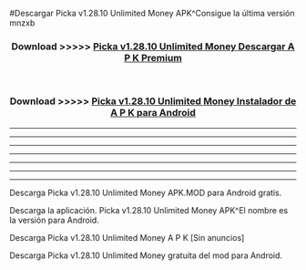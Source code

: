 #Descargar Picka v1.28.10 Unlimited Money  APK^Consigue la última versión mnzxb



<div align="center">
<h3>Download >>>>> <a href="https://es-sites.web.app/?es= Picka v1.28.10 Unlimited Money ">Picka v1.28.10 Unlimited Money  Descargar A P K Premium</a></h3><br>

<h3>Download >>>>> <a href="https://es-sites.web.app/?es= Picka v1.28.10 Unlimited Money ">Picka v1.28.10 Unlimited Money  Instalador de A P K para Android</a></h3>
</div>


----------------------------------------------------------

----------------------------------------------------------

----------------------------------------------------------

----------------------------------------------------------

----------------------------------------------------------

----------------------------------------------------------

----------------------------------------------------------

Descarga Picka v1.28.10 Unlimited Money  APK.MOD para Android gratis.

Descarga la aplicación. Picka v1.28.10 Unlimited Money  APK^El nombre es la versión para Android.

Descarga Picka v1.28.10 Unlimited Money  A P K [Sin anuncios]

Descarga Picka v1.28.10 Unlimited Money  gratuita del mod para Android.


